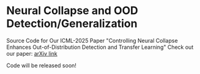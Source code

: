 Neural Collapse and OOD Detection/Generalization
========================================
Source Code for Our ICML-2025 Paper "Controlling Neural Collapse Enhances Out-of-Distribution Detection and Transfer Learning"
Check out our paper: [arXiv link](https://arxiv.org/abs/2502.10691)


Code will be released soon!


